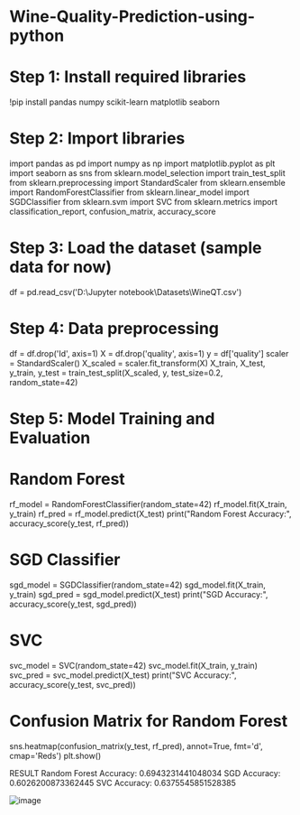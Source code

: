 # Wine-Quality-Prediction-using-python

# Step 1: Install required libraries
!pip install pandas numpy scikit-learn matplotlib seaborn

# Step 2: Import libraries
import pandas as pd
import numpy as np
import matplotlib.pyplot as plt
import seaborn as sns
from sklearn.model_selection import train_test_split
from sklearn.preprocessing import StandardScaler
from sklearn.ensemble import RandomForestClassifier
from sklearn.linear_model import SGDClassifier
from sklearn.svm import SVC
from sklearn.metrics import classification_report, confusion_matrix, accuracy_score

# Step 3: Load the dataset (sample data for now)
df = pd.read_csv('D:\Jupyter notebook\Datasets\WineQT.csv')

# Step 4: Data preprocessing
df = df.drop('Id', axis=1)
X = df.drop('quality', axis=1)
y = df['quality']
scaler = StandardScaler()
X_scaled = scaler.fit_transform(X)
X_train, X_test, y_train, y_test = train_test_split(X_scaled, y, test_size=0.2, random_state=42)

# Step 5: Model Training and Evaluation

# Random Forest
rf_model = RandomForestClassifier(random_state=42)
rf_model.fit(X_train, y_train)
rf_pred = rf_model.predict(X_test)
print("Random Forest Accuracy:", accuracy_score(y_test, rf_pred))

# SGD Classifier
sgd_model = SGDClassifier(random_state=42)
sgd_model.fit(X_train, y_train)
sgd_pred = sgd_model.predict(X_test)
print("SGD Accuracy:", accuracy_score(y_test, sgd_pred))

# SVC
svc_model = SVC(random_state=42)
svc_model.fit(X_train, y_train)
svc_pred = svc_model.predict(X_test)
print("SVC Accuracy:", accuracy_score(y_test, svc_pred))

# Confusion Matrix for Random Forest
sns.heatmap(confusion_matrix(y_test, rf_pred), annot=True, fmt='d', cmap='Reds')
plt.show()

RESULT 
Random Forest Accuracy: 0.6943231441048034
SGD Accuracy: 0.6026200873362445
SVC Accuracy: 0.6375545851528385

![image](https://github.com/user-attachments/assets/886d04f6-0308-4229-b75d-0debbb88b39e)

